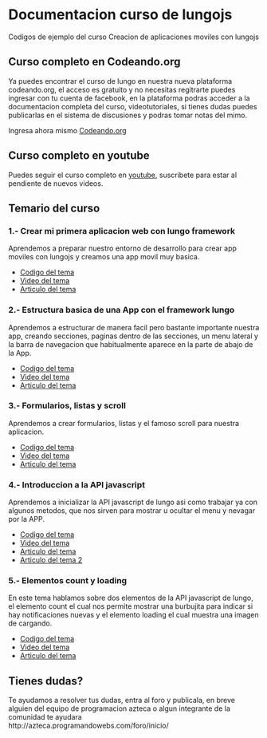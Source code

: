 Documentacion curso de lungojs
=============

Codigos de ejemplo del curso Creacion de aplicaciones moviles con lungojs

<h2>Curso completo en Codeando.org</h2>

<p>Ya puedes encontrar el curso de lungo en nuestra nueva plataforma codeando.org, el acceso es gratuito y no necesitas regitrarte puedes ingresar con tu cuenta de facebook, en la plataforma podras acceder a la documentacion completa del curso, videotutoriales, si tienes dudas puedes publicarlas en el sistema de discusiones y podras tomar notas del mimo.</p>

<p>Ingresa ahora mismo <a href="http://codeando.org">Codeando.org</a></p>

<h2>Curso completo en youtube</h2>

<p>Puedes seguir el curso completo en <a href="https://www.youtube.com/playlist?list=PLMDLYpoZkTxOwwtFTpE3STZqpq7drDKe5">youtube</a>, suscribete para estar al pendiente de nuevos videos.</p>

<h2>Temario del curso</h2>
<h3>1.- Crear mi primera aplicacion web con lungo framework</h3>
<p>Aprendemos a preparar nuestro entorno de desarrollo para crear app moviles con lungojs y creamos una app movil muy basica.</p>
<ul>
	<li><a href="https://github.com/programacionazteca/curso_lungojs/tree/master/Crear_mi_primera_alicacion_web_con_lungo_framework">Codigo del tema</a></li>
	<li><a href="https://www.youtube.com/watch?v=Swd6bFqpGDE">Video del tema</li>
	<li><a href="http://azteca.programandowebs.com/moviles/crear-mi-primera-app-movil-con-lungo-framework/589/">Articulo del tema</a></li>
</ul>
<h3>2.- Estructura basica de una App con el framework lungo</h3>
<p>Aprendemos a estructurar de manera facil pero bastante importante nuestra app, creando secciones, paginas dentro de las secciones, un menu lateral y la barra de navegacion que habitualmente aparece en la parte de abajo de la App.</p>
<ul>
	<li><a href="https://github.com/programacionazteca/curso_lungojs/tree/master/Estructura_de_una_aplicaion_movil_con_lungo">Codigo del tema</a></li>
	<li><a href="https://www.youtube.com/watch?v=kkoMoVsAaOE">Video del tema</li>
	<li><a href="http://azteca.programandowebs.com/moviles/estructura-de-una-aplicacion-movil-con-lungojs/591/">Articulo del tema</a></li>
</ul>
<h3>3.- Formularios, listas y scroll</h3>
<p>Aprendemos a crear formularios, listas y el famoso scroll para nuestra aplicacion.</p>
<ul>
	<li><a href="https://github.com/programacionazteca/curso_lungojs/tree/master/Formularios_listas_y_scroll_con_lungo">Codigo del tema</a></li>
	<li><a href="https://www.youtube.com/watch?v=38MEVnRiLKc">Video del tema</li>
	<li><a href="http://azteca.programandowebs.com/moviles/formularios-listas-y-scroll-con-lungo-framework/593/">Articulo del tema</a></li>
</ul>
<h3>4.- Introduccion a la API javascript</h3>
<p>Aprendemos a inicializar la API javascript de lungo asi como trabajar ya con algunos metodos, que nos sirven para mostrar u ocultar el menu y nevagar por la APP.</p>
<ul>
	<li><a href="https://github.com/programacionazteca/curso_lungojs/tree/master/Introduccion_a_la_API_javascript_de_lungo">Codigo del tema</a></li>
	<li><a href="https://www.youtube.com/watch?v=-7aFmIGe-uU">Video del tema</li>
	<li><a href="http://azteca.programandowebs.com/moviles/introduccion-a-la-api-javascript-de-lungo-framework/604/">Articulo del tema</a></li>
	<li><a href="http://azteca.programandowebs.com/moviles/notificaciones-con-la-api-javascript-de-lungo/605/">Articulo del tema 2</a></li>
</ul>
<h3>5.- Elementos count y loading</h3>
<p>En este tema hablamos sobre dos elementos de la API javascript de lungo, el elemento count el cual nos permite mostrar una burbujita para indicar si hay notificaciones nuevas y el elemento loading el cual muestra una imagen de cargando.</p>
<ul>
	<li><a href="">Codigo del tema</a></li>
	<li><a href="https://www.youtube.com/watch?v=607975vR3p4">Video del tema</li>
	<li><a href="http://azteca.programandowebs.com/moviles/elemento-count-y-loading-api-javascript-framework-lungo/608/">Articulo del tema</a></li>
</ul>

<h2>Tienes dudas?</h2>
<p>Te ayudamos a resolver tus dudas, entra al foro y publicala, en breve alguien del equipo de programacion azteca o algun integrante de la comunidad te ayudara<br>
http://azteca.programandowebs.com/foro/inicio/</p>